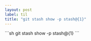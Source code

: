 ```yaml
---
layout: post
label: til
title: "git stash show -p stash@{1}"
---
```


<p>
  
</p>
```sh
git stash show -p stash@{1}
```

